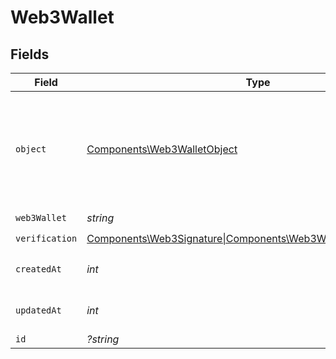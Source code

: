 # Web3Wallet


## Fields

| Field                                                                                                                | Type                                                                                                                 | Required                                                                                                             | Description                                                                                                          |
| -------------------------------------------------------------------------------------------------------------------- | -------------------------------------------------------------------------------------------------------------------- | -------------------------------------------------------------------------------------------------------------------- | -------------------------------------------------------------------------------------------------------------------- |
| `object`                                                                                                             | [Components\Web3WalletObject](../../Models/Components/Web3WalletObject.md)                                           | :heavy_check_mark:                                                                                                   | String representing the object's type. Objects of the same type share the same value.<br/>                           |
| `web3Wallet`                                                                                                         | *string*                                                                                                             | :heavy_check_mark:                                                                                                   | N/A                                                                                                                  |
| `verification`                                                                                                       | [Components\Web3Signature\|Components\Web3WalletVerificationAdmin](../../Models/Components/Web3WalletVerification.md) | :heavy_check_mark:                                                                                                   | N/A                                                                                                                  |
| `createdAt`                                                                                                          | *int*                                                                                                                | :heavy_check_mark:                                                                                                   | Unix timestamp of creation<br/>                                                                                      |
| `updatedAt`                                                                                                          | *int*                                                                                                                | :heavy_check_mark:                                                                                                   | Unix timestamp of creation<br/>                                                                                      |
| `id`                                                                                                                 | *?string*                                                                                                            | :heavy_minus_sign:                                                                                                   | N/A                                                                                                                  |